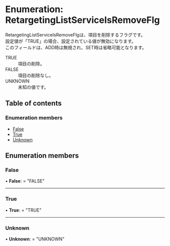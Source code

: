 # Enumeration: RetargetingListServiceIsRemoveFlg


<div lang=\"ja\"> RetargetingListServiceIsRemoveFlgは、項目を削除するフラグです。<br> 設定値が「TRUE」の場合、設定されている値が無効になります。<br> このフィールドは、ADD時は無視され、SET時は省略可能となります。 </div>  <dl class=term>   <dt class=\"term__item\">TRUE</dt>   <dd class=\"term__desc\"><span lang=\"ja\">項目の削除。</span></dd>   <dt class=\"term__item\">FALSE</dt>   <dd class=\"term__desc\"><span lang=\"ja\">項目の削除なし。</span></dd>   <dt class=\"term__item\">UNKNOWN</dt>   <dd class=\"term__desc\"><span lang=\"ja\">未知の値です。</span></dd> </dl>

## Table of contents

### Enumeration members

- [False](retargetinglistserviceisremoveflg.md#false)
- [True](retargetinglistserviceisremoveflg.md#true)
- [Unknown](retargetinglistserviceisremoveflg.md#unknown)

## Enumeration members

### False

• **False**: = "FALSE"

___

### True

• **True**: = "TRUE"

___

### Unknown

• **Unknown**: = "UNKNOWN"
